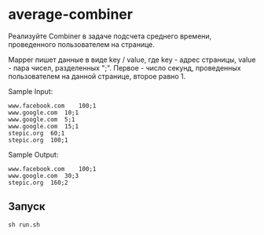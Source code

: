 # average-combiner
Реализуйте Combiner в задаче подсчета среднего времени, проведенного пользователем на странице.

Mapper пишет данные в виде key / value, где key - адрес страницы, value - пара чисел, разделенных ";". Первое - число секунд, проведенных пользователем на данной странице, второе равно 1.

Sample Input:

```
www.facebook.com	100;1
www.google.com	10;1
www.google.com	5;1
www.google.com	15;1
stepic.org	60;1
stepic.org	100;1
```

Sample Output:

```
www.facebook.com	100;1
www.google.com	30;3
stepic.org	160;2
```

## Запуск
```
sh run.sh
```
